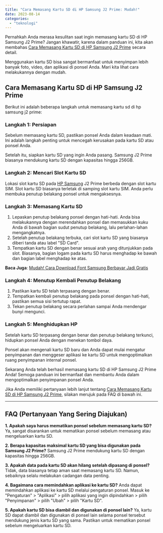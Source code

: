 ```yaml
---
title: "Cara Memasang Kartu SD di HP Samsung J2 Prime: Mudah!"
date: 2023-08-14
categories: 
  - "teknologi"
---
```


Pernahkah Anda merasa kesulitan saat ingin memasang kartu SD di HP Samsung J2 Prime? Jangan khawatir, karena dalam panduan ini, kita akan membahas [Cara Memasang Kartu SD di HP Samsung J2 Prime](https://ajiekusumadhany.com/cara-memasang-kartu-sd-di-hp-samsung-j2-prime/) secara detail.

Menggunakan kartu SD bisa sangat bermanfaat untuk menyimpan lebih banyak foto, video, dan aplikasi di ponsel Anda. Mari kita lihat cara melakukannya dengan mudah.

## Cara Memasang Kartu SD di HP Samsung J2 Prime

Berikut ini adalah beberapa langkah untuk memasang kartu sd di hp samsung j2 prime:

### Langkah 1: Persiapan

Sebelum memasang kartu SD, pastikan ponsel Anda dalam keadaan mati. Ini adalah langkah penting untuk mencegah kerusakan pada kartu SD atau ponsel Anda.

Setelah itu, siapkan kartu SD yang ingin Anda pasang. Samsung J2 Prime biasanya mendukung kartu SD dengan kapasitas hingga 256GB.

### Langkah 2: Mencari Slot Kartu SD

Lokasi slot kartu SD pada [HP Samsung](https://www.samsung.com/id/smartphones/) J2 Prime berbeda dengan slot kartu SIM. Slot kartu SD biasanya terletak di samping slot kartu SIM. Anda perlu membuka penutup belakang ponsel untuk mengaksesnya.

### Langkah 3: Memasang Kartu SD

1. Lepaskan penutup belakang ponsel dengan hati-hati. Anda bisa melakukannya dengan merendahkan ponsel dan memasukkan kuku Anda di bawah bagian sudut penutup belakang, lalu perlahan-lahan mengangkatnya.
2. Setelah penutup belakang terbuka, cari slot kartu SD yang biasanya diberi tanda atau label "SD Card".
3. Tempatkan kartu SD dengan benar sesuai arah yang ditunjukkan pada slot. Biasanya, bagian logam pada kartu SD harus menghadap ke bawah dan bagian label menghadap ke atas.

**Baca Juga**: [Mudah! Cara Download Font Samsung Berbayar Jadi Gratis](https://ajiekusumadhany.com/cara-download-font-samsung-berbayar-jadi-gratis/)

### Langkah 4: Menutup Kembali Penutup Belakang

1. Pastikan kartu SD telah terpasang dengan benar.
2. Tempatkan kembali penutup belakang pada ponsel dengan hati-hati, pastikan semua sisi tertutup rapat.
3. Tekan penutup belakang secara perlahan sampai Anda mendengar bunyi mengunci.

### Langkah 5: Menghidupkan HP

Setelah kartu SD terpasang dengan benar dan penutup belakang terkunci, hidupkan ponsel Anda dengan menekan tombol daya.

Ponsel akan mengenali kartu SD baru dan Anda dapat mulai mengatur penyimpanan dan menggeser aplikasi ke kartu SD untuk mengoptimalkan ruang penyimpanan internal ponsel.

Sekarang Anda telah berhasil memasang kartu SD di HP Samsung J2 Prime Anda! Semoga panduan ini bermanfaat dan membantu Anda dalam mengoptimalkan penyimpanan ponsel Anda.

Jika Anda memiliki pertanyaan lebih lanjut tentang [Cara Memasang Kartu SD di HP Samsung J2 Prime](https://ajiekusumadhany.com/cara-memasang-kartu-sd-di-hp-samsung-j2-prime/), silakan merujuk pada FAQ di bawah ini.

* * *

## **FAQ (Pertanyaan Yang Sering Diajukan)**

**1\. Apakah saya harus mematikan ponsel sebelum memasang kartu SD?** Ya, sangat disarankan untuk mematikan ponsel sebelum memasang atau mengeluarkan kartu SD.

**2\. Berapa kapasitas maksimal kartu SD yang bisa digunakan pada Samsung J2 Prime?** Samsung J2 Prime mendukung kartu SD dengan kapasitas hingga 256GB.

**3\. Apakah data pada kartu SD akan hilang setelah dipasang di ponsel?** Tidak, data biasanya tetap aman saat memasang kartu SD. Namun, sebaiknya selalu melakukan cadangan data penting.

**4\. Bagaimana cara memindahkan aplikasi ke kartu SD?** Anda dapat memindahkan aplikasi ke kartu SD melalui pengaturan ponsel. Masuk ke "Pengaturan" > "Aplikasi" > pilih aplikasi yang ingin dipindahkan > pilih "Penyimpanan" > pilih "Ubah" > pilih "Kartu SD".

**5\. Apakah kartu SD bisa diambil dan digunakan di ponsel lain?** Ya, kartu SD dapat diambil dan digunakan di ponsel lain selama ponsel tersebut mendukung jenis kartu SD yang sama. Pastikan untuk mematikan ponsel sebelum mengeluarkan kartu SD.
